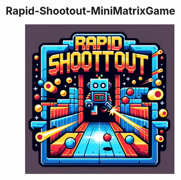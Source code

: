 # Rapid-Shootout-MiniMatrixGame
<div align="center"><img src="rapid_shootout_logo_dalle.png" width="400" height="400"></div>
